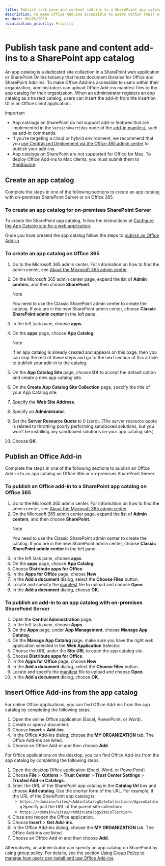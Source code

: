 ```yaml
---
title: Publish task pane and content add-ins to a SharePoint app catalog
description: To make Office Add-ins accessible to users within their organization, administrators can upload Office Add-ins manifest files to the app catalog for their organization.
ms.date: 06/05/2019
localization_priority: Priority
---
```


# Publish task pane and content add-ins to a SharePoint app catalog

An app catalog is a dedicated site collection in a SharePoint web application or SharePoint Online tenancy that hosts document libraries for Office and SharePoint Add-ins. To make Office Add-ins accessible to users within their organization, administrators can upload Office Add-ins manifest files to the app catalog for their organization. When an administrator registers an app catalog as a trusted catalog, users can insert the add-in from the insertion UI in an Office client application.

> [!IMPORTANT]
> - App catalogs on SharePoint do not support add-in features that are implemented in the `VersionOverrides` node of the [add-in manifest](../develop/add-in-manifests.md), such as add-in commands.
> - If you’re targeting a cloud or hybrid environment, we recommend that you [use Centralized Deployment via the Office 365 admin center](../publish/centralized-deployment.md) to publish your add-ins.
> - App catalogs on SharePoint are not supported for Office for Mac. To deploy Office Add-ins to Mac clients, you must submit them to [AppSource](/office/dev/store/submit-to-the-office-store).

## Create an app catalog

Complete the steps in one of the following sections to create an app catalog with on-premises SharePoint Server or on Office 365.

### To create an app catalog for on-premises SharePoint Server

To create the SharePoint app catalog, follow the instructions at [Configure the App Catalog site for a web application](https://docs.microsoft.com/en-us/sharepoint/administration/manage-the-app-catalog).

Once you have created the app catalog follow the steps to [publish an Office Add-in](#publish-an-office-add-in).

### To create an app catalog on Office 365

1. Go to the Microsoft 365 admin center. For information on how to find the admin center, see [About the Microsoft 365 admin center](https://docs.microsoft.com/office365/admin/admin-overview/about-the-admin-center).

2. On the Microsoft 365 admin center page, expand the list of **Admin centers**, and then choose **SharePoint**.

    > [!NOTE]
    > You need to use the Classic SharePoint admin center to create the catalog. If you are in the new SharePoint admin center, choose **Classic SharePoint admin center** in the left pane.

3. In the left task pane, choose  **apps**.

4. On the **apps** page, choose **App Catalog**.
    > [!NOTE]
    > If an app catalog is already created and appears on this page, then you can skip the rest of these steps and go to the next section of this article to publish your add-in to the catalog.

5. On the **App Catalog Site** page, choose **OK** to accept the default option and create a new app catalog site.

6. On the **Create App Catalog Site Collection** page, specify the title of your App Catalog site.

7. Specify the **Web Site Address**.

8. Specify an **Administrator**.

9. Set the **Server Resource Quota** to 0 (zero). (The server resource quota is related to throttling poorly performing sandboxed solutions, but you won't be installing any sandboxed solutions on your app catalog site.)

10. Choose **OK**.

## Publish an Office Add-in

Complete the steps in one of the following sections to publish an Office Add-in to an app catalog on Office 365 or on-premises SharePoint Server.

### To publish an Office add-in to a SharePoint app catalog on Office 365

1. Go to the Microsoft 365 admin center. For information on how to find the admin center, see [About the Microsoft 365 admin center](https://docs.microsoft.com/office365/admin/admin-overview/about-the-admin-center).
2. On the Microsoft 365 admin center page, expand the list of **Admin centers**, and then choose **SharePoint**.
    > [!NOTE]
    > You need to use the Classic SharePoint admin center to create the catalog. If you are in the new SharePoint admin center, choose **Classic SharePoint admin center** in the left pane.
3. In the left task pane, choose  **apps**.
4. On the **apps** page, choose **App Catalog**.
5. Choose **Distribute apps for Office**.
6. In the **Apps for Office** page, choose **New**.
7. In the **Add a document** dialog, select the **Choose Files** button.
8. Locate and specify the [manifest](../develop/add-in-manifests.md) file to upload and choose **Open**.
9. In the **Add a document** dialog, choose **OK**.

### To publish an add-in to an app catalog with on-premises SharePoint Server

1. Open the **Central Administration** page.
2. In the left task pane, choose **Apps**.
3. On the **Apps** page, under **App Management**, choose **Manage App Catalog**.
4. On the **Manage App Catalog** page, make sure you have the right web application selected in the **Web Application** Selector.
5. Choose the URL under the **Site URL** to open the app catalog site.
6. Choose **Distribute apps for Office**.
7. In the **Apps for Office** page, choose **New**.
8. In the **Add a document** dialog, select the **Choose Files** button.
9. Locate and specify the [manifest](../develop/add-in-manifests.md) file to upload and choose **Open**.
10. In the **Add a document** dialog, choose **OK**.

## Insert Office Add-ins from the app catalog

For online Office applications, you can find Office Add-ins from the app catalog by completing the following steps.

1. Open the online Office application (Excel, PowerPoint, or Word).
2. Create or open a document.
3. Choose **Insert** > **Add-ins**.
4. In the Office Add-ins dialog, choose the **MY ORGANIZATION** tab.
    The Office Add-ins are listed.
5. Choose an Office Add-in and then choose **Add**.

For Office applications on the desktop, you can find Office Add-ins from the app catalog by completing the following steps.

1. Open the desktop Office application (Excel, Word, or PowerPoint)
2. Choose **File** > **Options** > **Trust Center** > **Trust Center Settings** > **Trusted Add-in Catalogs**.
3. Enter the URL of the SharePoint app catalog in the **Catalog Url** box and choose **Add catalog**.
    Use the shorter form of the URL. For example, if the URL of the SharePoint app catalog is:
    - `https://<domain>/sites/<AddinCatalogSiteCollection>/AgaveCatalog`
    Specify just the URL of the parent site collection:
    - `https://<domain>/sites/<AddinCatalogSiteCollection>`
4. Close and reopen the Office application. 
5. Choose **Insert** > **Get Add-ins**.
4. In the Office Add-ins dialog, choose the **MY ORGANIZATION** tab.
    The Office Add-ins are listed.
5. Choose an Office Add-in and then choose **Add**.

Alternatively, an administrator can specify an app catalog on SharePoint by using group policy. For details, see the section [Using Group Policy to manage how users can install and use Office Add-ins](/previous-versions/office/office-2013-resource-kit/jj219429(v=office.15)#using-group-policy-to-manage-how-users-can-install-and-use-apps-for-office).
